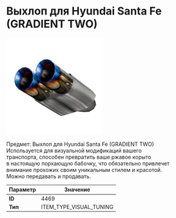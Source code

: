 # Выхлоп для Hyundai Santa Fe (GRADIENT TWO)

![Item Image](../img/4469.webp?raw=true)

Предмет: Выхлоп для Hyundai Santa Fe (GRADIENT TWO)<br>Используется для визуальной модификаций вашего<br>транспорта, способен превратить ваше ржавое корыто<br>в настоящую порхающую бабочку, что обязательно привлечет<br>внимание прохожих своим уникальным стилем и красотой.<br>Можно передавать и продавать.


| Параметр | Значение |
|----------|----------|
| **ID** | 4469 |
| **Тип** | ITEM_TYPE_VISUAL_TUNING |

